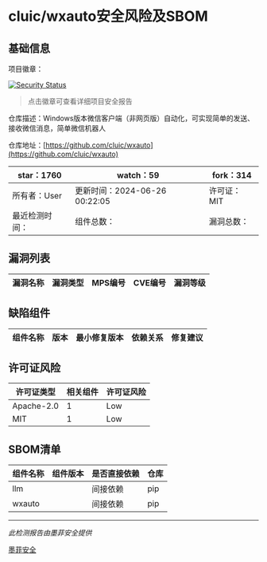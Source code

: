 # cluic/wxauto安全风险及SBOM

## 基础信息

项目徽章：

[![Security Status](https://www.murphysec.com/platform3/v31/badge/1805673993305677824.svg)](https://www.murphysec.com/console/report/1805673982324989952/1805673993305677824)

> 点击徽章可查看详细项目安全报告

仓库描述：Windows版本微信客户端（非网页版）自动化，可实现简单的发送、接收微信消息，简单微信机器人

仓库地址：[https://github.com/cluic/wxauto](https://github.com/cluic/wxauto)

| star：1760 | watch：59 | fork：314 |
| ----------- | -------------- | ------------ |
| 所有者：User | 更新时间：2024-06-26 00:22:05 | 许可证：MIT |
| 最近检测时间： | 组件总数： | 漏洞总数： |




## 漏洞列表

| 漏洞名称 | 漏洞类型 | MPS编号 | CVE编号 | 漏洞等级 |
| ------- | ------ | ------- | ------ | ----- |





## 缺陷组件

| 组件名称 | 版本 | 最小修复版本 | 依赖关系 | 修复建议 |
| -------- | ---- | ------------ | -------- | -------- |





## 许可证风险

| 许可证类型 | 相关组件 | 许可证风险 |
| ---------- | -------- | ---------- |
|Apache-2.0|1|Low|
|MIT|1|Low|




## SBOM清单

| 组件名称 | 组件版本 | 是否直接依赖 | 仓库 |
| -------- | -------- | ------------ | ---- |
|llm||间接依赖|pip|
|wxauto||间接依赖|pip|


------

*此检测报告由墨菲安全提供*

[墨菲安全](www.murphysec.com)